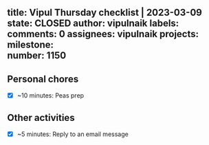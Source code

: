 title:	Vipul Thursday checklist | 2023-03-09
state:	CLOSED
author:	vipulnaik
labels:	
comments:	0
assignees:	vipulnaik
projects:	
milestone:	
number:	1150
--
## Personal chores

- [x] ~10 minutes: Peas prep

## Other activities

- [x] ~5 minutes: Reply to an email message
